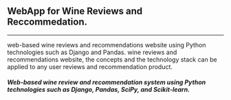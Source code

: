 ## WebApp for Wine Reviews and Reccommedation.
****
web-based wine reviews and recommendations website using Python technologies such as Django and Pandas. wine reviews and recommendations website, the concepts and the technology stack can be applied to any user reviews and recommendation product.

##### Web-based wine review and recommendation system using Python technologies such as Django, Pandas, SciPy, and Scikit-learn.
